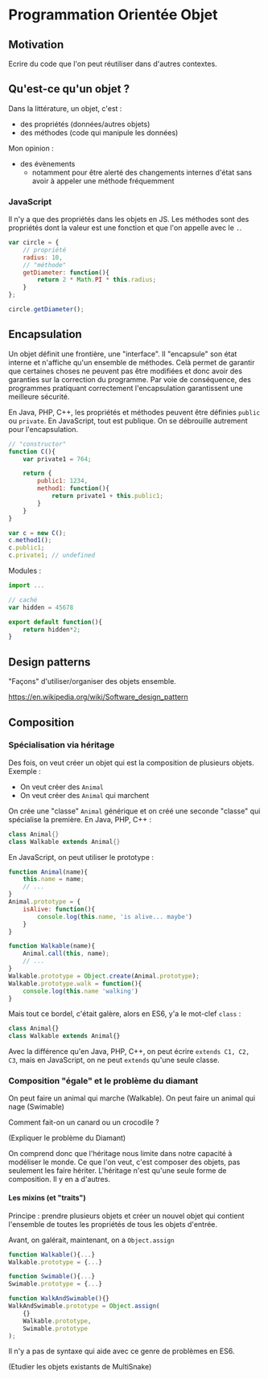 # Programmation Orientée Objet

##  Motivation

Ecrire du code que l'on peut réutiliser dans d'autres contextes.

## Qu'est-ce qu'un objet ?

Dans la littérature, un objet, c'est :
* des propriétés (données/autres objets)
* des méthodes (code qui manipule les données)

Mon opinion : 
* des évènements 
    * notamment pour être alerté des changements internes d'état sans avoir à appeler une méthode fréquemment

### JavaScript

Il n'y a que des propriétés dans les objets en JS. 
Les méthodes sont des propriétés dont la valeur est une fonction et que l'on appelle avec le `.`.

````js
var circle = {
    // propriété
    radius: 10, 
    // "méthode"
    getDiameter: function(){
        return 2 * Math.PI * this.radius;
    } 
};

circle.getDiameter();
````

## Encapsulation

Un objet définit une frontière, une "interface". Il "encapsule" son état interne et n'affiche qu'un ensemble de méthodes.
Celà permet de garantir que certaines choses ne peuvent pas être modifiées et donc avoir des garanties sur la correction du programme. Par voie de conséquence, des programmes pratiquant correctement l'encapsulation garantissent une meilleure sécurité.

En Java, PHP, C++, les propriétés et méthodes peuvent être définies `public` ou `private`.
En JavaScript, tout est publique. On se débrouille autrement pour l'encapsulation.

```js
// "constructor"
function C(){
    var private1 = 764;

    return {
        public1: 1234,
        method1: function(){
            return private1 + this.public1;
        }
    }
}

var c = new C();
c.method1();
c.public1;
c.private1; // undefined
```

Modules : 

````js
import ...

// caché
var hidden = 45678

export default function(){
    return hidden*2;
}

````


## Design patterns

"Façons" d'utiliser/organiser des objets ensemble.

https://en.wikipedia.org/wiki/Software_design_pattern


## Composition

### Spécialisation via héritage

Des fois, on veut créer un objet qui est la composition de plusieurs objets.
Exemple : 
* On veut créer des `Animal`
* On veut créer des `Animal` qui marchent

On crée une "classe" `Animal` générique et on créé une seconde "classe" qui spécialise la première. En Java, PHP, C++ : 

````java
class Animal{}
class Walkable extends Animal{}
````

En JavaScript, on peut utiliser le prototype : 
````js
function Animal(name){
    this.name = name;
    // ...
}
Animal.prototype = {
    isAlive: function(){
        console.log(this.name, 'is alive... maybe')
    }
}

function Walkable(name){
    Animal.call(this, name);
    // ...
}
Walkable.prototype = Object.create(Animal.prototype);
Walkable.prototype.walk = function(){
    console.log(this.name 'walking')
}
````

Mais tout ce bordel, c'était galère, alors en ES6, y'a le mot-clef `class` :

````js
class Animal{}
class Walkable extends Animal{}
````

Avec la différence qu'en Java, PHP, C++, on peut écrire `extends C1, C2, C3`, mais en JavaScript, on ne peut `extends` qu'une seule classe.

### Composition "égale" et le problème du diamant

On peut faire un animal qui marche (Walkable).
On peut faire un animal qui nage (Swimable)

Comment fait-on un canard ou un crocodile ?

(Expliquer le problème du Diamant)

On comprend donc que l'héritage nous limite dans notre capacité à modéliser le monde.
Ce que l'on veut, c'est composer des objets, pas seulement les faire hériter. L'héritage n'est qu'une seule forme de composition. Il y en a d'autres.

#### Les mixins (et "traits")

Principe : prendre plusieurs objets et créer un nouvel objet qui contient l'ensemble de toutes les propriétés de tous les objets d'entrée.

Avant, on galérait, maintenant, on a `Object.assign`

````js
function Walkable(){...}
Walkable.prototype = {...}

function Swimable(){...}
Swimable.prototype = {...}

function WalkAndSwimable(){}
WalkAndSwimable.prototype = Object.assign(
    {}
    Walkable.prototype,
    Swimable.prototype
);
````

Il n'y a pas de syntaxe qui aide avec ce genre de problèmes en ES6.

(Etudier les objets existants de MultiSnake)